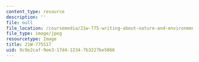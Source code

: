```yaml
---
content_type: resource
description: ''
file: null
file_location: /coursemedia/21w-775-writing-about-nature-and-environmental-issues-spring-2017/9c9e2caf9ee317d412347b3227be5066_21W-775S17.jpg
file_type: image/jpeg
resourcetype: Image
title: 21W-775S17
uid: 9c9e2caf-9ee3-17d4-1234-7b3227be5066
---
```

